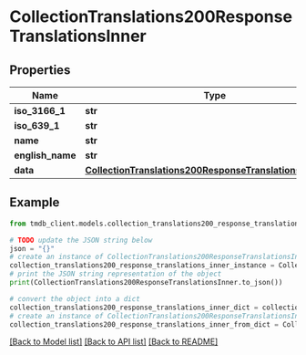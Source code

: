 # CollectionTranslations200ResponseTranslationsInner


## Properties

Name | Type | Description | Notes
------------ | ------------- | ------------- | -------------
**iso_3166_1** | **str** |  | [optional] 
**iso_639_1** | **str** |  | [optional] 
**name** | **str** |  | [optional] 
**english_name** | **str** |  | [optional] 
**data** | [**CollectionTranslations200ResponseTranslationsInnerData**](CollectionTranslations200ResponseTranslationsInnerData.md) |  | [optional] 

## Example

```python
from tmdb_client.models.collection_translations200_response_translations_inner import CollectionTranslations200ResponseTranslationsInner

# TODO update the JSON string below
json = "{}"
# create an instance of CollectionTranslations200ResponseTranslationsInner from a JSON string
collection_translations200_response_translations_inner_instance = CollectionTranslations200ResponseTranslationsInner.from_json(json)
# print the JSON string representation of the object
print(CollectionTranslations200ResponseTranslationsInner.to_json())

# convert the object into a dict
collection_translations200_response_translations_inner_dict = collection_translations200_response_translations_inner_instance.to_dict()
# create an instance of CollectionTranslations200ResponseTranslationsInner from a dict
collection_translations200_response_translations_inner_from_dict = CollectionTranslations200ResponseTranslationsInner.from_dict(collection_translations200_response_translations_inner_dict)
```
[[Back to Model list]](../README.md#documentation-for-models) [[Back to API list]](../README.md#documentation-for-api-endpoints) [[Back to README]](../README.md)


